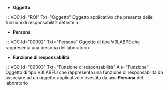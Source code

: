 - **Oggetto**

 :  : VOC Id="ROI" Txt="Oggetto"
Oggetto applicativo che presenta delle funzioni di responsabilità definite a

- **Persona**

 :  : VOC Id="00002" Txt="Persona"
Oggetto di tipo V3LABPE che rappresenta una persona del laboratorio

- **Funzione di responsabilità**

 :  : VOC Id="00003" Txt="Funzione di responsabilità" Als="Funzione"
Oggetto di tipo V3LABFU che rappresenta una funzione di responsabilità da associare ad un oggetto applicativo e rivestita da una **Persona** del laboratorio
